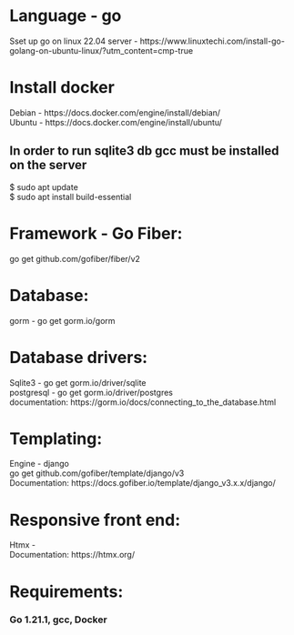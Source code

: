 <h1>Language - go</h1>
Sset up go on linux 22.04 server - https://www.linuxtechi.com/install-go-golang-on-ubuntu-linux/?utm_content=cmp-true<br/>

<h1>Install docker</h1>
Debian - https://docs.docker.com/engine/install/debian/<br/>
Ubuntu - https://docs.docker.com/engine/install/ubuntu/<br/>


<h2>In order to run sqlite3 db gcc must be installed on the server</h2>
$ sudo apt update <br/>
$ sudo apt install build-essential <br/>

<h1>Framework - Go Fiber:</h1>
go get github.com/gofiber/fiber/v2<br/>

<h1>Database:</h1>
gorm - go get gorm.io/gorm<br/>

<h1>Database drivers:</h1>
Sqlite3 - go get gorm.io/driver/sqlite<br/>
postgresql - go get gorm.io/driver/postgres<br/>
documentation: https://gorm.io/docs/connecting_to_the_database.html<br/>

<h1>Templating:</h1>
Engine - django<br/>
go get github.com/gofiber/template/django/v3<br/>
Documentation: https://docs.gofiber.io/template/django_v3.x.x/django/<br/>

<h1>Responsive front end:</h1>
Htmx - <script src="https://unpkg.com/htmx.org@1.9.5"></script><br/>
Documentation: https://htmx.org/<br/>

<h1>Requirements:</h1>
<h3>Go 1.21.1, gcc, Docker</h3>
